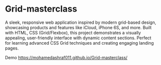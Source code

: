 # Grid-masterclass

A sleek, responsive web application inspired by modern grid-based design, showcasing products and features like iCloud, iPhone 6S, and more. Built with HTML, CSS (Grid/Flexbox), this project demonstrates a visually appealing, user-friendly interface with dynamic content sections. Perfect for learning advanced CSS Grid techniques and creating engaging landing pages.

Demo
https://mohamedashraf011.github.io/Grid-masterclass/
